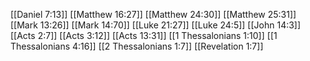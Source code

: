 [[Daniel 7:13]]
[[Matthew 16:27]]
[[Matthew 24:30]]
[[Matthew 25:31]]
[[Mark 13:26]]
[[Mark 14:70]]
[[Luke 21:27]]
[[Luke 24:5]]
[[John 14:3]]
[[Acts 2:7]]
[[Acts 3:12]]
[[Acts 13:31]]
[[1 Thessalonians 1:10]]
[[1 Thessalonians 4:16]]
[[2 Thessalonians 1:7]]
[[Revelation 1:7]]
